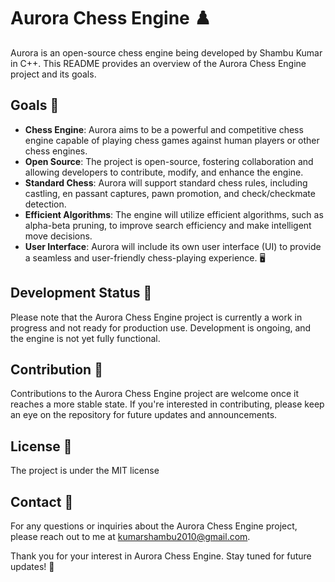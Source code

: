 # Aurora Chess Engine :chess_pawn:

Aurora is an open-source chess engine being developed by Shambu Kumar in C++. This README provides an overview of the Aurora Chess Engine project and its goals.

## Goals :dart:

- **Chess Engine**: Aurora aims to be a powerful and competitive chess engine capable of playing chess games against human players or other chess engines.
- **Open Source**: The project is open-source, fostering collaboration and allowing developers to contribute, modify, and enhance the engine.
- **Standard Chess**: Aurora will support standard chess rules, including castling, en passant captures, pawn promotion, and check/checkmate detection.
- **Efficient Algorithms**: The engine will utilize efficient algorithms, such as alpha-beta pruning, to improve search efficiency and make intelligent move decisions.
- **User Interface**: Aurora will include its own user interface (UI) to provide a seamless and user-friendly chess-playing experience. :desktop_computer:

## Development Status :construction:

Please note that the Aurora Chess Engine project is currently a work in progress and not ready for production use. Development is ongoing, and the engine is not yet fully functional.

## Contribution :raised_hands:

Contributions to the Aurora Chess Engine project are welcome once it reaches a more stable state. If you're interested in contributing, please keep an eye on the repository for future updates and announcements.

## License :page_with_curl:

The project is under the MIT license

## Contact :email:

For any questions or inquiries about the Aurora Chess Engine project, please reach out to me at kumarshambu2010@gmail.com.

Thank you for your interest in Aurora Chess Engine. Stay tuned for future updates! :rocket:





